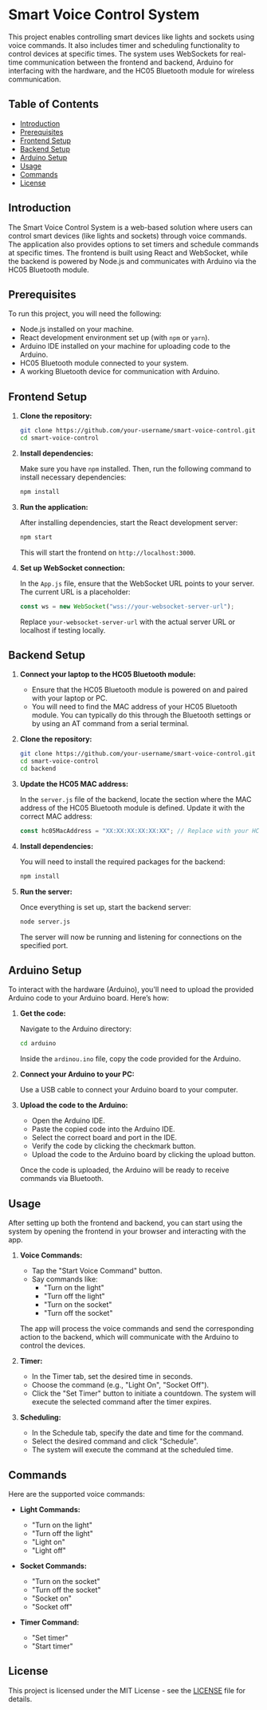# Smart Voice Control System

This project enables controlling smart devices like lights and sockets using voice commands. It also includes timer and scheduling functionality to control devices at specific times. The system uses WebSockets for real-time communication between the frontend and backend, Arduino for interfacing with the hardware, and the HC05 Bluetooth module for wireless communication.

## Table of Contents
- [Introduction](#introduction)
- [Prerequisites](#prerequisites)
- [Frontend Setup](#frontend-setup)
- [Backend Setup](#backend-setup)
- [Arduino Setup](#arduino-setup)
- [Usage](#usage)
- [Commands](#commands)
- [License](#license)

## Introduction

The Smart Voice Control System is a web-based solution where users can control smart devices (like lights and sockets) through voice commands. The application also provides options to set timers and schedule commands at specific times. The frontend is built using React and WebSocket, while the backend is powered by Node.js and communicates with Arduino via the HC05 Bluetooth module.

## Prerequisites

To run this project, you will need the following:
- Node.js installed on your machine.
- React development environment set up (with `npm` or `yarn`).
- Arduino IDE installed on your machine for uploading code to the Arduino.
- HC05 Bluetooth module connected to your system.
- A working Bluetooth device for communication with Arduino.

## Frontend Setup

1. **Clone the repository:**

   ```bash
   git clone https://github.com/your-username/smart-voice-control.git
   cd smart-voice-control
   ```

2. **Install dependencies:**

   Make sure you have `npm` installed. Then, run the following command to install necessary dependencies:

   ```bash
   npm install
   ```

3. **Run the application:**

   After installing dependencies, start the React development server:

   ```bash
   npm start
   ```

   This will start the frontend on `http://localhost:3000`.

4. **Set up WebSocket connection:**

   In the `App.js` file, ensure that the WebSocket URL points to your server. The current URL is a placeholder:

   ```js
   const ws = new WebSocket("wss://your-websocket-server-url");
   ```

   Replace `your-websocket-server-url` with the actual server URL or localhost if testing locally.

## Backend Setup

1. **Connect your laptop to the HC05 Bluetooth module:**

   - Ensure that the HC05 Bluetooth module is powered on and paired with your laptop or PC.
   - You will need to find the MAC address of your HC05 Bluetooth module. You can typically do this through the Bluetooth settings or by using an AT command from a serial terminal.

2. **Clone the repository:**

   ```bash
   git clone https://github.com/your-username/smart-voice-control.git
   cd smart-voice-control
   cd backend
   ```

3. **Update the HC05 MAC address:**

   In the `server.js` file of the backend, locate the section where the MAC address of the HC05 Bluetooth module is defined. Update it with the correct MAC address:

   ```js
   const hc05MacAddress = "XX:XX:XX:XX:XX:XX"; // Replace with your HC05 MAC address
   ```

4. **Install dependencies:**

   You will need to install the required packages for the backend:

   ```bash
   npm install
   ```

5. **Run the server:**

   Once everything is set up, start the backend server:

   ```bash
   node server.js
   ```

   The server will now be running and listening for connections on the specified port.

## Arduino Setup

To interact with the hardware (Arduino), you'll need to upload the provided Arduino code to your Arduino board. Here’s how:

1. **Get the code:**

   Navigate to the Arduino directory:

   ```bash
   cd arduino
   ```

   Inside the `ardinou.ino` file, copy the code provided for the Arduino.

2. **Connect your Arduino to your PC:**

   Use a USB cable to connect your Arduino board to your computer.

3. **Upload the code to the Arduino:**

   - Open the Arduino IDE.
   - Paste the copied code into the Arduino IDE.
   - Select the correct board and port in the IDE.
   - Verify the code by clicking the checkmark button.
   - Upload the code to the Arduino board by clicking the upload button.

   Once the code is uploaded, the Arduino will be ready to receive commands via Bluetooth.

## Usage

After setting up both the frontend and backend, you can start using the system by opening the frontend in your browser and interacting with the app.

1. **Voice Commands:**

   - Tap the "Start Voice Command" button.
   - Say commands like:
     - "Turn on the light"
     - "Turn off the light"
     - "Turn on the socket"
     - "Turn off the socket"

   The app will process the voice commands and send the corresponding action to the backend, which will communicate with the Arduino to control the devices.

2. **Timer:**

   - In the Timer tab, set the desired time in seconds.
   - Choose the command (e.g., "Light On", "Socket Off").
   - Click the "Set Timer" button to initiate a countdown. The system will execute the selected command after the timer expires.

3. **Scheduling:**

   - In the Schedule tab, specify the date and time for the command.
   - Select the desired command and click "Schedule".
   - The system will execute the command at the scheduled time.

## Commands

Here are the supported voice commands:

- **Light Commands:**
  - "Turn on the light"
  - "Turn off the light"
  - "Light on"
  - "Light off"

- **Socket Commands:**
  - "Turn on the socket"
  - "Turn off the socket"
  - "Socket on"
  - "Socket off"

- **Timer Command:**
  - "Set timer"
  - "Start timer"


## License

This project is licensed under the MIT License - see the [LICENSE](LICENSE) file for details.
